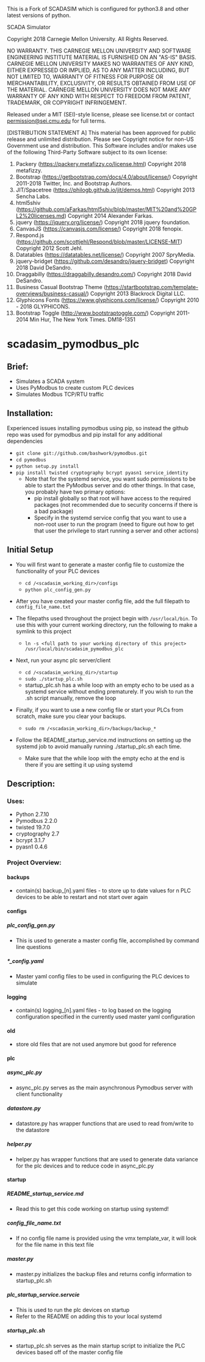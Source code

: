 This is a Fork of SCADASIM which is configured for python3.8 and other latest versions of python.

SCADA Simulator

Copyright 2018 Carnegie Mellon University. All Rights Reserved.

NO WARRANTY. THIS CARNEGIE MELLON UNIVERSITY AND SOFTWARE ENGINEERING INSTITUTE MATERIAL IS FURNISHED ON AN "AS-IS" BASIS. CARNEGIE MELLON UNIVERSITY MAKES NO WARRANTIES OF ANY KIND, EITHER EXPRESSED OR IMPLIED, AS TO ANY MATTER INCLUDING, BUT NOT LIMITED TO, WARRANTY OF FITNESS FOR PURPOSE OR MERCHANTABILITY, EXCLUSIVITY, OR RESULTS OBTAINED FROM USE OF THE MATERIAL. CARNEGIE MELLON UNIVERSITY DOES NOT MAKE ANY WARRANTY OF ANY KIND WITH RESPECT TO FREEDOM FROM PATENT, TRADEMARK, OR COPYRIGHT INFRINGEMENT.

Released under a MIT (SEI)-style license, please see license.txt or contact permission@sei.cmu.edu for full terms.

[DISTRIBUTION STATEMENT A] This material has been approved for public release and unlimited distribution.  Please see Copyright notice for non-US Government use and distribution.
This Software includes and/or makes use of the following Third-Party Software subject to its own license:
1. Packery (https://packery.metafizzy.co/license.html) Copyright 2018 metafizzy.
2. Bootstrap (https://getbootstrap.com/docs/4.0/about/license/) Copyright 2011-2018  Twitter, Inc. and Bootstrap Authors.
3. JIT/Spacetree (https://philogb.github.io/jit/demos.html) Copyright 2013 Sencha Labs.
4. html5shiv (https://github.com/aFarkas/html5shiv/blob/master/MIT%20and%20GPL2%20licenses.md) Copyright 2014 Alexander Farkas.
5. jquery (https://jquery.org/license/) Copyright 2018 jquery foundation.
6. CanvasJS (https://canvasjs.com/license/) Copyright 2018 fenopix.
7. Respond.js (https://github.com/scottjehl/Respond/blob/master/LICENSE-MIT) Copyright 2012 Scott Jehl.
8. Datatables (https://datatables.net/license/) Copyright 2007 SpryMedia.
9. jquery-bridget (https://github.com/desandro/jquery-bridget) Copyright 2018 David DeSandro.
10. Draggabilly (https://draggabilly.desandro.com/) Copyright 2018 David DeSandro.
11. Business Casual Bootstrap Theme (https://startbootstrap.com/template-overviews/business-casual/) Copyright 2013 Blackrock Digital LLC.
12. Glyphicons Fonts (https://www.glyphicons.com/license/) Copyright 2010 - 2018 GLYPHICONS.
13. Bootstrap Toggle (http://www.bootstraptoggle.com/) Copyright 2011-2014 Min Hur, The New York Times.
DM18-1351


# scadasim_pymodbus_plc

## Brief:
- Simulates a SCADA system
- Uses PyModbus to create custom PLC devices
- Simulates Modbus TCP/RTU traffic

## Installation:
Experienced issues installing pymodbus using pip, so instead the github repo was used for pymodbus and pip install for any additional dependencies
- `git clone git://github.com/bashwork/pymodbus.git`
- `cd pymodbus`
- `python setup.py install`
- `pip install twisted cryptography bcrypt pyasn1 service_identity`
    - Note that for the systemd service, you want sudo permissions to be able to start the PyModbus server and do other things. In that case, you probably have two primary options:
        - pip install globally so that root will have access to the required packages (not recommended due to security concerns if there is a bad package)
        - Specify in the systemd service config that you want to use a non-root user to run the program (need to figure out how to get that user the privilege to start running a server and other actions)

## Initial Setup
- You will first want to generate a master config file to customize the functionality of your PLC devices
    - `cd /<scadasim_working_dir>/configs`
    - `python plc_config_gen.py`

- After you have created your master config file, add the full filepath to `config_file_name.txt`

- The filepaths used throughout the project begin with `/usr/local/bin`. To use this with your current working directory, run the following to make a symlink to this project
    - `ln -s <full path to your working directory of this project> /usr/local/bin/scadasim_pymodbus_plc`

- Next, run your async plc server/client
    - `cd /<scadasim_working_dir>/startup`
    - `sudo ./startup_plc.sh`
    - startup_plc.sh has a while loop with an empty echo to be used as a systemd service without ending prematurely. If you wish to run the .sh script manually, remove the loop

- Finally, if you want to use a new config file or start your PLCs from scratch, make sure you clear your backups.
    - `sudo rm /<scadasim_working_dir>/backups/backup_*`

- Follow the README_startup_service.md instructions on setting up the systemd job to avoid manually running ./startup_plc.sh each time.
    - Make sure that the while loop with the empty echo at the end is there if you are setting it up using systemd

## Description:

### Uses:
- Python 2.7.10
- Pymodbus 2.2.0
- twisted 19.7.0
- cryptography 2.7
- bcrypt 3.1.7
- pyasn1 0.4.6

### Project Overview:

#### backups
- contain(s) backup_[n].yaml files - to store up to date values for n PLC devices to be able to restart and not start over again 

#### configs

##### plc_config_gen.py
- This is used to generate a master config file, accomplished by command line questions

##### *_config.yaml
- Master yaml config files to be used in configuring the PLC devices to simulate


#### logging
- contain(s) logging_[n].yaml files - to log based on the logging configuration specified in the currently used master yaml configuration

#### old
- store old files that are not used anymore but good for reference

#### plc

##### async_plc.py
- async_plc.py serves as the main asynchronous Pymodbus server with client functionality

##### datastore.py
- datastore.py has wrapper functions that are used to read from/write to the datastore

##### helper.py
- helper.py has wrapper functions that are used to generate data variance for the plc devices and to reduce code in async_plc.py


#### startup

##### README_startup_service.md
- Read this to get this code working on startup using systemd!

##### config_file_name.txt
- If no config file name is provided using the vmx template_var, it will look for the file name in this text file

##### master.py
- master.py initializes the backup files and returns config information to startup_plc.sh

##### plc_startup_service.servcie
- This is used to run the plc devices on startup
- Refer to the README on adding this to your local systemd

##### startup_plc.sh
- startup_plc.sh serves as the main startup script to initialize the PLC devices based off of the master config file

